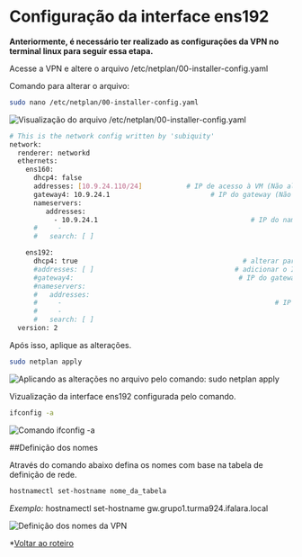 # Configuração da interface ens192

**Anteriormente, é necessário ter realizado as configurações da VPN no terminal linux para seguir essa etapa.**

Acesse a VPN e altere o arquivo /etc/netplan/00-installer-config.yaml

Comando para alterar o arquivo: 

```bash
sudo nano /etc/netplan/00-installer-config.yaml
```
![Visualização do arquivo /etc/netplan/00-installer-config.yaml](https://user-images.githubusercontent.com/98924290/209741608-ec42c4aa-4850-44a5-b690-21dd281a50c6.png)

```bash
# This is the network config written by 'subiquity'
network:
  renderer: networkd
  ethernets:
    ens160:
      dhcp4: false
      addresses: [10.9.24.110/24]           # IP de acesso à VM (Não alterar)
      gateway4: 10.9.24.1                         # IP do gateway (Não alterar)
      nameservers:
         addresses:
           - 10.9.24.1                                      # IP do nameserver (Não alterar)
      #     - 
      #   search: [ ]

    ens192:
      dhcp4: true                                         # alterar para false
      #addresses: [ ]                                   # adicionar o IP/Mascara de acordo com a Planilha de Acomp.
      #gateway4:                                         # IP do gateway da subrede de grupo (Não alterar ainda)
      #nameservers:
      #   addresses:
      #     -                                                     # IP do nameserver do grupo (Não alterar ainda)
      #     - 
      #   search: [ ]
  version: 2

```
Após isso, aplique as alterações.

```bash
sudo netplan apply
```

![Aplicando as alterações no arquivo pelo comando: sudo netplan apply](https://user-images.githubusercontent.com/98924290/209741922-710eb30e-d424-4c57-8074-066493431daf.png)

Vizualização da interface ens192 configurada pelo comando.

```bash
ifconfig -a
```
![Comando ifconfig -a](https://user-images.githubusercontent.com/98924290/209742130-19ef7704-b3b3-4391-8b88-4d12a8e8ae69.png)

##Definição dos nomes 

Através do comando abaixo defina os nomes com base na tabela de definição de rede.

```bash
hostnamectl set-hostname nome_da_tabela
```
*Exemplo:* hostnamectl set-hostname gw.grupo1.turma924.ifalara.local

![Definição dos nomes da VPN](https://user-images.githubusercontent.com/98924290/209742431-9d993dbf-310e-4d38-9a58-56b1be9fe0bf.png)

*[Voltar ao roteiro]()
